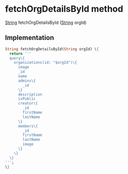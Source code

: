 


# fetchOrgDetailsById method








[String](https:api.flutter.dev/flutter/dart-core/String-class.html) fetchOrgDetailsById
([String](https:api.flutter.dev/flutter/dart-core/String-class.html) orgId)








## Implementation

```dart
String fetchOrgDetailsById(String orgId) \{
  return '''
  query\{
    organizations(id: "$orgId")\{
      image
      _id
      name
      admins\{
        _id
      \}
      description
      isPublic
      creator\{
        _id
        firstName
        lastName
      \}
      members\{
        _id
        firstName
        lastName
        image
      \}
    \}
  \}
''';
\}
```







